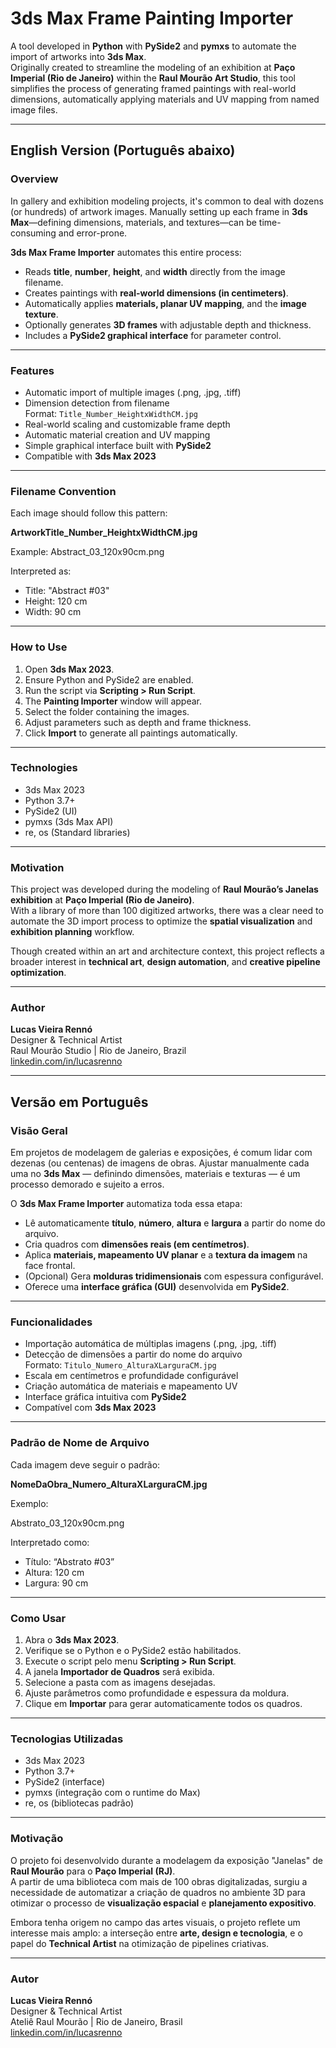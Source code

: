 # 3ds Max Frame Painting Importer

A tool developed in **Python** with **PySide2** and **pymxs** to automate the import of artworks into **3ds Max**.  
Originally created to streamline the modeling of an exhibition at **Paço Imperial (Rio de Janeiro)** within the **Raul Mourão Art Studio**, this tool simplifies the process of generating framed paintings with real-world dimensions, automatically applying materials and UV mapping from named image files.

---

## English Version (Português abaixo)

### Overview

In gallery and exhibition modeling projects, it's common to deal with dozens (or hundreds) of artwork images. Manually setting up each frame in **3ds Max**—defining dimensions, materials, and textures—can be time-consuming and error-prone.

**3ds Max Frame Importer** automates this entire process:
- Reads **title**, **number**, **height**, and **width** directly from the image filename.
- Creates paintings with **real-world dimensions (in centimeters)**.
- Automatically applies **materials, planar UV mapping**, and the **image texture**.
- Optionally generates **3D frames** with adjustable depth and thickness.
- Includes a **PySide2 graphical interface** for parameter control.

---

### Features

- Automatic import of multiple images (.png, .jpg, .tiff)
- Dimension detection from filename  
  Format: `Title_Number_HeightxWidthCM.jpg`
- Real-world scaling and customizable frame depth
- Automatic material creation and UV mapping
- Simple graphical interface built with **PySide2**
- Compatible with **3ds Max 2023**

---

### Filename Convention

Each image should follow this pattern:

**ArtworkTitle_Number_HeightxWidthCM.jpg**

Example:
Abstract_03_120x90cm.png


Interpreted as:
- Title: "Abstract #03"
- Height: 120 cm
- Width: 90 cm

---

### How to Use

1. Open **3ds Max 2023**.  
2. Ensure Python and PySide2 are enabled.  
3. Run the script via **Scripting > Run Script**.  
4. The **Painting Importer** window will appear.  
5. Select the folder containing the images.  
6. Adjust parameters such as depth and frame thickness.  
7. Click **Import** to generate all paintings automatically.

---

### Technologies

- 3ds Max 2023
- Python 3.7+
- PySide2 (UI)
- pymxs (3ds Max API)
- re, os (Standard libraries)

---

### Motivation

This project was developed during the modeling of **Raul Mourão’s Janelas exhibition** at **Paço Imperial (Rio de Janeiro)**.  
With a library of more than 100 digitized artworks, there was a clear need to automate the 3D import process to optimize the **spatial visualization** and **exhibition planning** workflow.

Though created within an art and architecture context, this project reflects a broader interest in **technical art**, **design automation**, and **creative pipeline optimization**.

---

### Author

**Lucas Vieira Rennó**  
Designer & Technical Artist  
Raul Mourão Studio | Rio de Janeiro, Brazil  
[linkedin.com/in/lucasrenno](https://linkedin.com/in/lucasrenno)

---


## Versão em Português

### Visão Geral

Em projetos de modelagem de galerias e exposições, é comum lidar com dezenas (ou centenas) de imagens de obras. Ajustar manualmente cada uma no **3ds Max** — definindo dimensões, materiais e texturas — é um processo demorado e sujeito a erros.

O **3ds Max Frame Importer** automatiza toda essa etapa:
- Lê automaticamente **título**, **número**, **altura** e **largura** a partir do nome do arquivo.  
- Cria quadros com **dimensões reais (em centímetros)**.  
- Aplica **materiais, mapeamento UV planar** e a **textura da imagem** na face frontal.  
- (Opcional) Gera **molduras tridimensionais** com espessura configurável.  
- Oferece uma **interface gráfica (GUI)** desenvolvida em **PySide2**.

---

### Funcionalidades

- Importação automática de múltiplas imagens (.png, .jpg, .tiff)
- Detecção de dimensões a partir do nome do arquivo  
  Formato: `Titulo_Numero_AlturaXLarguraCM.jpg`
- Escala em centímetros e profundidade configurável
- Criação automática de materiais e mapeamento UV
- Interface gráfica intuitiva com **PySide2**
- Compatível com **3ds Max 2023**

---

### Padrão de Nome de Arquivo

Cada imagem deve seguir o padrão:

**NomeDaObra_Numero_AlturaXLarguraCM.jpg**

Exemplo:

Abstrato_03_120x90cm.png


Interpretado como:
- Título: “Abstrato #03”
- Altura: 120 cm
- Largura: 90 cm

---

### Como Usar

1. Abra o **3ds Max 2023**.  
2. Verifique se o Python e o PySide2 estão habilitados.  
3. Execute o script pelo menu **Scripting > Run Script**.  
4. A janela **Importador de Quadros** será exibida.  
5. Selecione a pasta com as imagens desejadas.  
6. Ajuste parâmetros como profundidade e espessura da moldura.  
7. Clique em **Importar** para gerar automaticamente todos os quadros.

---

### Tecnologias Utilizadas

- 3ds Max 2023  
- Python 3.7+  
- PySide2 (interface)  
- pymxs (integração com o runtime do Max)  
- re, os (bibliotecas padrão)

---

### Motivação

O projeto foi desenvolvido durante a modelagem da exposição "Janelas" de **Raul Mourão** para o **Paço Imperial (RJ)**.  
A partir de uma biblioteca com mais de 100 obras digitalizadas, surgiu a necessidade de automatizar a criação de quadros no ambiente 3D para otimizar o processo de **visualização espacial** e **planejamento expositivo**.

Embora tenha origem no campo das artes visuais, o projeto reflete um interesse mais amplo: a interseção entre **arte, design e tecnologia**, e o papel do **Technical Artist** na otimização de pipelines criativas.

---

### Autor

**Lucas Vieira Rennó**  
Designer & Technical Artist  
Ateliê Raul Mourão | Rio de Janeiro, Brasil  
[linkedin.com/in/lucasrenno](https://linkedin.com/in/lucasrenno)